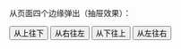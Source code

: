 从页面四个边缘弹出（抽屉效果）：

<div class="layui-btn-container">
  <button type="button" class="layui-btn layui-btn-primary" lay-on="test-offset-t">从上往下</button>
  <button type="button" class="layui-btn layui-btn-primary" lay-on="test-offset-r">从右往左</button>
  <button type="button" class="layui-btn layui-btn-primary" lay-on="test-offset-b">从下往上</button>
  <button type="button" class="layui-btn layui-btn-primary" lay-on="test-offset-l">从左往右</button>
</div>

<!-- import layui --> 
<script>
layui.use(function(){
  var layer = layui.layer;
  var util = layui.util;
  var $ = layui.$;

  // 事件
  util.on('lay-on', {
    'test-offset-t': function(){
      layer.open({
        type: 1,
        offset: 't',
        anim: 'slideDown', // 从上往下
        area: ['100%', '160px'],
        shade: 0.1,
        shadeClose: true,
        id: 'ID-demo-layer-direction-t',
        content: '<div style="padding: 16px;">任意 HTML 内容</div>'
      });
    },
    'test-offset-r': function(){
      layer.open({
        type: 1,
        offset: 'r',
        anim: 'slideLeft', // 从右往左
        area: ['320px', '100%'],
        shade: 0.1,
        shadeClose: true,
        id: 'ID-demo-layer-direction-r',
        content: '<div style="padding: 16px;">任意 HTML 内容</div>'
      });
    },
    'test-offset-b': function(){
      layer.open({
        type: 1,
        offset: 'b',
        anim: 'slideUp', // 从下往上
        area: ['100%', '160px'],
        shade: 0.1,
        shadeClose: true,
        id: 'ID-demo-layer-direction-b',
        content: '<div style="padding: 16px;">任意 HTML 内容</div>'
      });
    },
    'test-offset-l': function(){
      layer.open({
        type: 1,
        offset: 'l',
        anim: 'slideRight', // 从左往右
        area: ['320px', '100%'],
        shade: 0.1,
        shadeClose: true,
        id: 'ID-demo-layer-direction-l',
        content: '<div style="padding: 16px;">任意 HTML 内容</div>'
      });
    }
  });
});
</script>